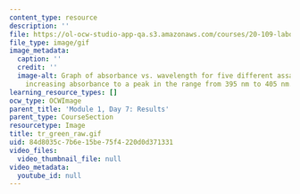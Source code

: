 ```yaml
---
content_type: resource
description: ''
file: https://ol-ocw-studio-app-qa.s3.amazonaws.com/courses/20-109-laboratory-fundamentals-in-biological-engineering-spring-2010/84d8035c7b6e15be75f4220d0d371331_tr_green_raw.gif
file_type: image/gif
image_metadata:
  caption: ''
  credit: ''
  image-alt: Graph of absorbance vs. wavelength for five different assays, showing
    increasing absorbance to a peak in the range from 395 nm to 405 nm.
learning_resource_types: []
ocw_type: OCWImage
parent_title: 'Module 1, Day 7: Results'
parent_type: CourseSection
resourcetype: Image
title: tr_green_raw.gif
uid: 84d8035c-7b6e-15be-75f4-220d0d371331
video_files:
  video_thumbnail_file: null
video_metadata:
  youtube_id: null
---
```

